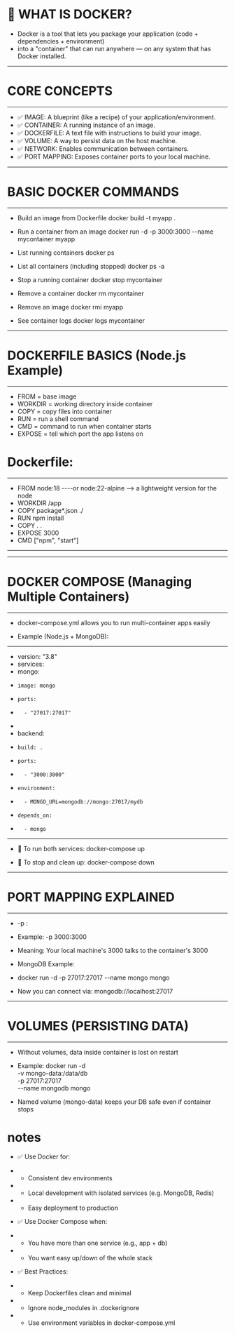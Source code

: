 
# 🚀 WHAT IS DOCKER?
- Docker is a tool that lets you package your application (code + dependencies + environment)
- into a "container" that can run anywhere — on any system that has Docker installed.

- --------------------------------------------------
# CORE CONCEPTS
- --------------------------------------------------

- ✅ IMAGE: A blueprint (like a recipe) of your application/environment.
- ✅ CONTAINER: A running instance of an image.
- ✅ DOCKERFILE: A text file with instructions to build your image.
- ✅ VOLUME: A way to persist data on the host machine.
- ✅ NETWORK: Enables communication between containers.
- ✅ PORT MAPPING: Exposes container ports to your local machine.

- --------------------------------------------------
# BASIC DOCKER COMMANDS
- --------------------------------------------------

- Build an image from Dockerfile
docker build -t myapp .

- Run a container from an image
docker run -d -p 3000:3000 --name mycontainer myapp

- List running containers
docker ps

- List all containers (including stopped)
docker ps -a

- Stop a running container
docker stop mycontainer

- Remove a container
docker rm mycontainer

- Remove an image
docker rmi myapp

- See container logs
docker logs mycontainer

- --------------------------------------------------
# DOCKERFILE BASICS (Node.js Example)
- --------------------------------------------------

- FROM = base image
- WORKDIR = working directory inside container
- COPY = copy files into container
- RUN = run a shell command
- CMD = command to run when container starts
- EXPOSE = tell which port the app listens on

# Dockerfile:
- -------------------------
- FROM node:18  ----or node:22-alpine --> a lightweight version for the node
- WORKDIR /app
- COPY package*.json ./
- RUN npm install
- COPY . .
- EXPOSE 3000
- CMD ["npm", "start"]
- -------------------------

- --------------------------------------------------
# DOCKER COMPOSE (Managing Multiple Containers)
- --------------------------------------------------

- docker-compose.yml allows you to run multi-container apps easily

- Example (Node.js + MongoDB):
- --------------------------------
- version: "3.8"
- services:
-   mongo:
-     image: mongo
-     ports:
-       - "27017:27017"
-
-   backend:
-     build: .
-     ports:
-       - "3000:3000"
-     environment:
-       - MONGO_URL=mongodb://mongo:27017/mydb
-     depends_on:
-       - mongo
- --------------------------------

- 🚀 To run both services:
docker-compose up

- 🧹 To stop and clean up:
docker-compose down

- --------------------------------------------------
# PORT MAPPING EXPLAINED
- --------------------------------------------------

- -p <hostPort>:<containerPort>
- Example: -p 3000:3000
- Meaning: Your local machine's 3000 talks to the container's 3000

- MongoDB Example:
- docker run -d -p 27017:27017 --name mongo mongo

- Now you can connect via: mongodb://localhost:27017

- --------------------------------------------------
# VOLUMES (PERSISTING DATA)
- --------------------------------------------------

- Without volumes, data inside container is lost on restart

- Example:
docker run -d \
  -v mongo-data:/data/db \
  -p 27017:27017 \
  --name mongodb mongo

- Named volume (mongo-data) keeps your DB safe even if container stops

# notes
- ✅ Use Docker for:
- - Consistent dev environments
- - Local development with isolated services (e.g. MongoDB, Redis)
- - Easy deployment to production

- ✅ Use Docker Compose when:
- - You have more than one service (e.g., app + db)
- - You want easy up/down of the whole stack

- ✅ Best Practices:
- - Keep Dockerfiles clean and minimal
- - Ignore node_modules in .dockerignore
- - Use environment variables in docker-compose.yml
